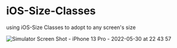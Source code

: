 # iOS-Size-Classes
using iOS-Size Classes to adopt to any screen's size


![Simulator Screen Shot - iPhone 13 Pro - 2022-05-30 at 22 43 57](https://user-images.githubusercontent.com/74506206/171057642-5fa86869-126f-4100-a6da-2f87bfb5d0a0.png)
